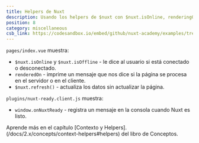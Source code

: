 ```yaml
---
title: Helpers de Nuxt
description: Usando los helpers de $nuxt con $nuxt.isOnline, renderingOn, refresh(), onNuxtReady
position: 8
category: miscellaneous
csb_link: https://codesandbox.io/embed/github/nuxt-academy/examples/tree/master/miscellaneous/nuxt-helpers?fontsize=14&hidenavigation=1&theme=dark&view=editor
---
```


<example-intro></example-intro>

`pages/index.vue` muestra:

- `$nuxt.isOnline` y `$nuxt.isOffline` - le dice al usuario si está conectado o desconectado.
- `renderedOn` - imprime un mensaje que nos dice si la página se procesa en el servidor o en el cliente.
- `$nuxt.refresh()` - actualiza los datos sin actualizar la página.

`plugins/nuxt-ready.client.js` muestra:

- `window.onNuxtReady` - registra un mensaje en la consola cuando Nuxt es listo.

<base-alert type="next">

Aprende más en el capítulo [Contexto y Helpers].(/docs/2.x/concepts/context-helpers#helpers) del libro de Conceptos.

</base-alert>

<code-sandbox :src="csb_link"></code-sandbox>
